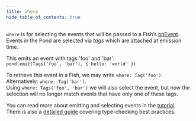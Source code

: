 ```yaml
---
title: where
hide_table_of_contents: true
---
```


`where` is for selecting the events that will be passed to a Fish’s [onEvent](./on-event). Events in
the Pond are selected via _tags_ which are attached at emission time.

This emits an event with tags 'foo' and 'bar':  
`pond.emit(Tags('foo', 'bar'), { hello: 'world' })`

To retrieve this event in a Fish, we may write `where: Tag('foo')`.  
Alternatively: `where: Tag('bar')`.  
Using `where: Tags('foo', 'bar')` we will also select the event, but now the selection will no longer match events that have only one of these tags.

You can read more about emitting and selecting events in the [tutorial](../guides/subscriptions).  
There is also a [detailed guide](../in-depth/tag-type-checking) covering type-checking best
practices.

